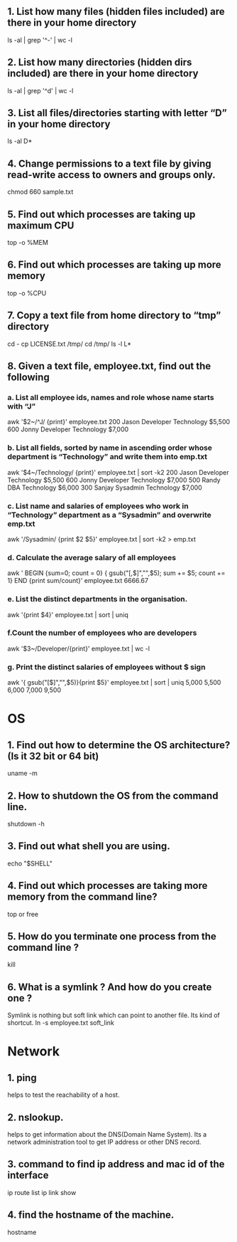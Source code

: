 ## 1. List how many files (hidden files included) are there in your home directory
ls -al | grep '^-' | wc -l
## 2. List how many directories (hidden dirs included) are there in your home directory
ls -al | grep '^d' | wc -l
## 3. List all files/directories starting with letter “D” in your home directory
ls -al D* 
## 4. Change permissions to a text file by giving read-write access to owners and groups only.
chmod 660  sample.txt
## 5. Find out which processes are taking up maximum CPU
top -o %MEM
## 6. Find out which processes are taking up more memory
top -o %CPU 
## 7. Copy a text file from home directory to “tmp” directory
cd -
cp LICENSE.txt /tmp/
cd /tmp/
ls -l L*
## 8. Given a text file, employee.txt, find out the following
### a. List all employee ids, names and role whose name starts with “J”
awk '$2~/^J/ {print}' employee.txt
200  Jason   Developer  Technology  $5,500
600  Jonny   Developer Technology  $7,000
### b. List all fields, sorted by name in ascending order whose department is “Technology” and write them into emp.txt
awk '$4~/Technology/ {print}' employee.txt | sort -k2
200  Jason   Developer  Technology  $5,500
600  Jonny   Developer Technology  $7,000
500  Randy   DBA        Technology  $6,000
300  Sanjay  Sysadmin   Technology  $7,000
### c. List name and salaries of employees who work in “Technology” department as a “Sysadmin” and overwrite emp.txt
awk '/Sysadmin/ {print $2 $5}' employee.txt | sort -k2 > emp.txt
### d. Calculate the average salary of all employees
awk ' BEGIN {sum=0; count = 0} { gsub("[,$]","",$5); sum += $5; count += 1} END {print sum/count}' employee.txt
6666.67
### e. List the distinct departments in the organisation.
awk '{print $4}' employee.txt | sort | uniq
### f.Count the number of employees who are developers
awk '$3~/Developer/{print}' employee.txt | wc -l
### g. Print the distinct salaries of employees without $ sign
awk '{ gsub("[$]","",$5)}{print $5}' employee.txt | sort | uniq
5,000
5,500
6,000
7,000
9,500
# OS
## 1. Find out how to determine the OS architecture? (Is it 32 bit or 64 bit) 
uname -m
## 2. How to shutdown the OS from the command line.
shutdown -h
## 3. Find out what shell you are using.
echo "$SHELL"
## 4. Find out which processes are taking more memory from the command line?
top or free
## 5. How do you terminate one process from the command line ?
kill <pid>
## 6. What is a symlink ? And how do you create one ?
Symlink is nothing but soft link which  can point to another file. Its kind of shortcut.
ln -s employee.txt soft_link
# Network
## 1. ping
helps to test the reachability of a host.
## 2. nslookup.
helps to get information about the DNS(Domain Name System). Its a network administration tool to get IP address or other DNS record.
## 3. command to find ip address and mac id of the interface
ip route list
ip link show
## 4. find the hostname of the machine.
hostname

 
